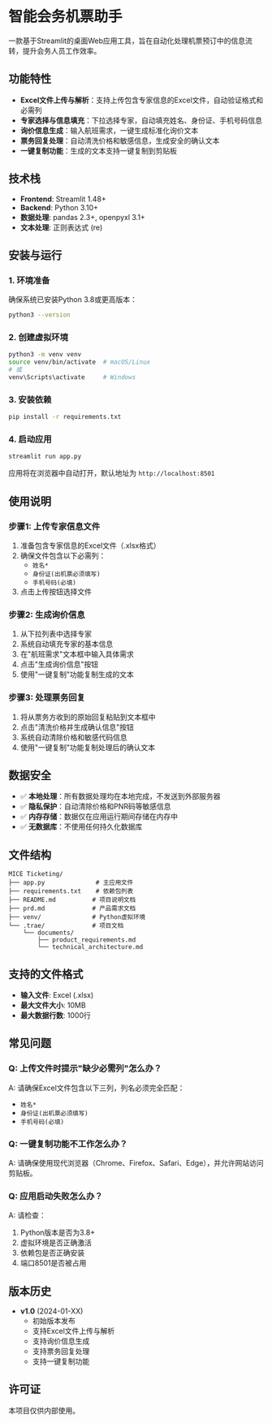 # 智能会务机票助手

一款基于Streamlit的桌面Web应用工具，旨在自动化处理机票预订中的信息流转，提升会务人员工作效率。

## 功能特性

- **Excel文件上传与解析**：支持上传包含专家信息的Excel文件，自动验证格式和必需列
- **专家选择与信息填充**：下拉选择专家，自动填充姓名、身份证、手机号码信息
- **询价信息生成**：输入航班需求，一键生成标准化询价文本
- **票务回复处理**：自动清洗价格和敏感信息，生成安全的确认文本
- **一键复制功能**：生成的文本支持一键复制到剪贴板

## 技术栈

- **Frontend**: Streamlit 1.48+
- **Backend**: Python 3.10+
- **数据处理**: pandas 2.3+, openpyxl 3.1+
- **文本处理**: 正则表达式 (re)

## 安装与运行

### 1. 环境准备

确保系统已安装Python 3.8或更高版本：

```bash
python3 --version
```

### 2. 创建虚拟环境

```bash
python3 -m venv venv
source venv/bin/activate  # macOS/Linux
# 或
venv\Scripts\activate     # Windows
```

### 3. 安装依赖

```bash
pip install -r requirements.txt
```

### 4. 启动应用

```bash
streamlit run app.py
```

应用将在浏览器中自动打开，默认地址为 `http://localhost:8501`

## 使用说明

### 步骤1: 上传专家信息文件

1. 准备包含专家信息的Excel文件（.xlsx格式）
2. 确保文件包含以下必需列：
   - `姓名*`
   - `身份证(出机票必须填写)`
   - `手机号码(必填)`
3. 点击上传按钮选择文件

### 步骤2: 生成询价信息

1. 从下拉列表中选择专家
2. 系统自动填充专家的基本信息
3. 在"航班需求"文本框中输入具体需求
4. 点击"生成询价信息"按钮
5. 使用"一键复制"功能复制生成的文本

### 步骤3: 处理票务回复

1. 将从票务方收到的原始回复粘贴到文本框中
2. 点击"清洗价格并生成确认信息"按钮
3. 系统自动清除价格和敏感代码信息
4. 使用"一键复制"功能复制处理后的确认文本

## 数据安全

- ✅ **本地处理**：所有数据处理均在本地完成，不发送到外部服务器
- ✅ **隐私保护**：自动清除价格和PNR码等敏感信息
- ✅ **内存存储**：数据仅在应用运行期间存储在内存中
- ✅ **无数据库**：不使用任何持久化数据库

## 文件结构

```
MICE Ticketing/
├── app.py              # 主应用文件
├── requirements.txt    # 依赖包列表
├── README.md          # 项目说明文档
├── prd.md             # 产品需求文档
├── venv/              # Python虚拟环境
└── .trae/             # 项目文档
    └── documents/
        ├── product_requirements.md
        └── technical_architecture.md
```

## 支持的文件格式

- **输入文件**: Excel (.xlsx)
- **最大文件大小**: 10MB
- **最大数据行数**: 1000行

## 常见问题

### Q: 上传文件时提示"缺少必需列"怎么办？
A: 请确保Excel文件包含以下三列，列名必须完全匹配：
- `姓名*`
- `身份证(出机票必须填写)`
- `手机号码(必填)`

### Q: 一键复制功能不工作怎么办？
A: 请确保使用现代浏览器（Chrome、Firefox、Safari、Edge），并允许网站访问剪贴板。

### Q: 应用启动失败怎么办？
A: 请检查：
1. Python版本是否为3.8+
2. 虚拟环境是否正确激活
3. 依赖包是否正确安装
4. 端口8501是否被占用

## 版本历史

- **v1.0** (2024-01-XX)
  - 初始版本发布
  - 支持Excel文件上传与解析
  - 支持询价信息生成
  - 支持票务回复处理
  - 支持一键复制功能

## 许可证

本项目仅供内部使用。
